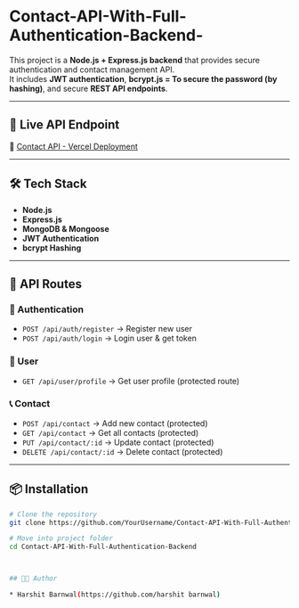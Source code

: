 # Contact-API-With-Full-Authentication-Backend-




This project is a **Node.js + Express.js backend** that provides secure authentication and contact management API.  
It includes **JWT authentication**, **bcrypt.js = To secure the password (by hashing)**, and secure **REST API endpoints**.

---

## 🚀 Live API Endpoint
🔗 [Contact API - Vercel Deployment](https://auth-file-contact-api.vercel.app/api/contact)

---

## 🛠️ Tech Stack
- **Node.js**
- **Express.js**
- **MongoDB & Mongoose**
- **JWT Authentication**
- **bcrypt Hashing**


---

## 📂 API Routes

### 🔑 Authentication
- `POST /api/auth/register` → Register new user  
- `POST /api/auth/login` → Login user & get token  

### 👤 User
- `GET /api/user/profile` → Get user profile (protected route)  

### 📞 Contact
- `POST /api/contact` → Add new contact (protected)  
- `GET /api/contact` → Get all contacts (protected)  
- `PUT /api/contact/:id` → Update contact (protected)  
- `DELETE /api/contact/:id` → Delete contact (protected)  

---

## 📦 Installation

```bash
# Clone the repository
git clone https://github.com/YourUsername/Contact-API-With-Full-Authentication-Backend.git

# Move into project folder
cd Contact-API-With-Full-Authentication-Backend



## 🧑‍💻 Author

* Harshit Barnwal(https://github.com/harshit barnwal)

```



